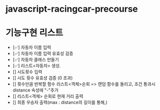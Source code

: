 # javascript-racingcar-precourse

# 기능구현 리스트

- [✅] 자동차 이름 입력 
- [✅] 자동차 이름 입력 유효성 검증
- [✅] 자동차 클래스 만들기
- [✅] 리스트<자동차> 생성.
- [] 시도횟수 입력
- [] 시도 횟수 유효성 검증 (0 초과)
- [] 횟수만큼 반복할 함수 리스트<객체>순회 => 랜덤 함수를 돌리고, 조건 통과시 distance 속성에 "-"추가
- [] 리스트<객체> 순회로 현재 거리 출력 
- [] 최종 우승자 출력(max : distance의 길이를 통해,)